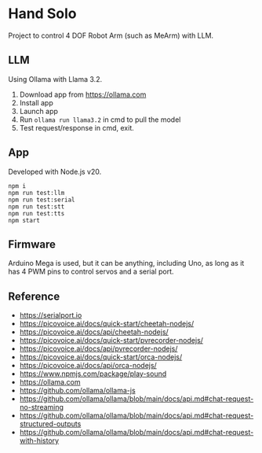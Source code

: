 # Hand Solo

Project to control 4 DOF Robot Arm (such as MeArm) with LLM.

## LLM

Using Ollama with Llama 3.2.

1. Download app from https://ollama.com
2. Install app
3. Launch app
4. Run `ollama run llama3.2` in cmd to pull the model
5. Test request/response in cmd, exit.

## App

Developed with Node.js v20.

```
npm i
npm run test:llm
npm run test:serial
npm run test:stt
npm run test:tts
npm start
```

## Firmware

Arduino Mega is used, but it can be anything, including Uno, as long as it has 4 PWM pins to control servos and a
serial port.

## Reference

* https://serialport.io
* https://picovoice.ai/docs/quick-start/cheetah-nodejs/
* https://picovoice.ai/docs/api/cheetah-nodejs/
* https://picovoice.ai/docs/quick-start/pvrecorder-nodejs/
* https://picovoice.ai/docs/api/pvrecorder-nodejs/
* https://picovoice.ai/docs/quick-start/orca-nodejs/
* https://picovoice.ai/docs/api/orca-nodejs/
* https://www.npmjs.com/package/play-sound
* https://ollama.com
* https://github.com/ollama/ollama-js
* https://github.com/ollama/ollama/blob/main/docs/api.md#chat-request-no-streaming
* https://github.com/ollama/ollama/blob/main/docs/api.md#chat-request-structured-outputs
* https://github.com/ollama/ollama/blob/main/docs/api.md#chat-request-with-history
